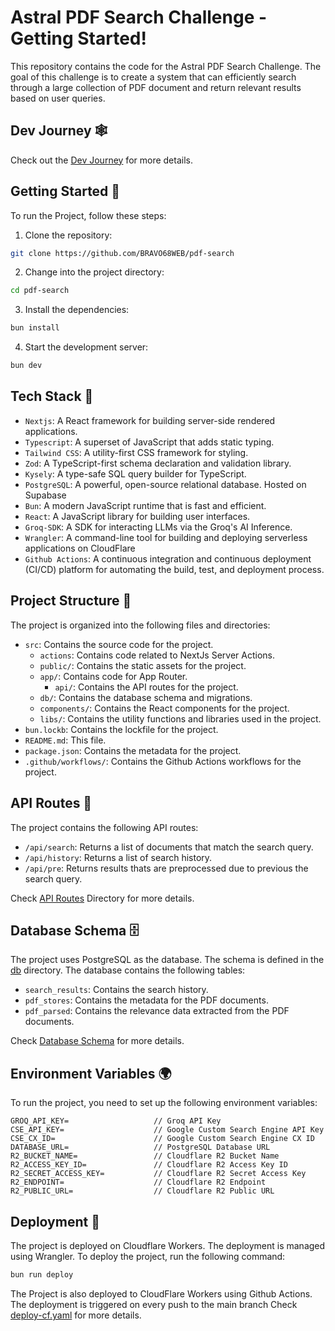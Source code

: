 # Astral PDF Search Challenge - Getting Started!

This repository contains the code for the Astral PDF Search Challenge. The goal of this challenge is to create a system that can efficiently search through a large collection of PDF document and return relevant results based on user queries.

## Dev Journey 🕸️

Check out the [Dev Journey](./dev-journey.md) for more details.

## Getting Started 🚀

To run the Project, follow these steps:

1. Clone the repository:

```bash
git clone https://github.com/BRAVO68WEB/pdf-search
```

2. Change into the project directory:

```bash
cd pdf-search
```

3. Install the dependencies:

```bash
bun install
```

4. Start the development server:

```bash
bun dev
```

## Tech Stack 🔨

- `Nextjs`: A React framework for building server-side rendered applications.
- `Typescript`: A superset of JavaScript that adds static typing.
- `Tailwind CSS`: A utility-first CSS framework for styling.
- `Zod`: A TypeScript-first schema declaration and validation library.
- `Kysely`: A type-safe SQL query builder for TypeScript.
- `PostgreSQL`: A powerful, open-source relational database. Hosted on Supabase
- `Bun`: A modern JavaScript runtime that is fast and efficient.
- `React`: A JavaScript library for building user interfaces.
- `Groq-SDK`: A SDK for interacting LLMs via the Groq's AI Inference.
- `Wrangler`: A command-line tool for building and deploying serverless applications on CloudFlare
- `Github Actions`: A continuous integration and continuous deployment (CI/CD) platform for automating the build, test, and deployment process.

## Project Structure 📁

The project is organized into the following files and directories:

- `src`: Contains the source code for the project.
  - `actions`: Contains code related to NextJs Server Actions.
  - `public/`: Contains the static assets for the project.
  - `app/`: Contains code for App Router.
    - `api/`: Contains the API routes for the project.
  - `db/`: Contains the database schema and migrations.
  - `components/`: Contains the React components for the project.
  - `libs/`: Contains the utility functions and libraries used in the project.
- `bun.lockb`: Contains the lockfile for the project.
- `README.md`: This file.
- `package.json`: Contains the metadata for the project.
- `.github/workflows/`: Contains the Github Actions workflows for the project.

## API Routes 📡

The project contains the following API routes:

- `/api/search`: Returns a list of documents that match the search query.
- `/api/history`: Returns a list of search history.
- `/api/pre`: Returns results thats are preprocessed due to previous the search query.

Check [API Routes](./app/api) Directory for more details.

## Database Schema 🗄️

The project uses PostgreSQL as the database. The schema is defined in the [db](./src/db/) directory. The database contains the following tables:

- `search_results`: Contains the search history.
- `pdf_stores`: Contains the metadata for the PDF documents.
- `pdf_parsed`: Contains the relevance data extracted from the PDF documents.

Check [Database Schema](./types/database.d.ts) for more details.

## Environment Variables 🌍

To run the project, you need to set up the following environment variables:

```
GROQ_API_KEY=                   // Groq API Key
CSE_API_KEY=                    // Google Custom Search Engine API Key
CSE_CX_ID=                      // Google Custom Search Engine CX ID
DATABASE_URL=                   // PostgreSQL Database URL
R2_BUCKET_NAME=                 // Cloudflare R2 Bucket Name
R2_ACCESS_KEY_ID=               // Cloudflare R2 Access Key ID
R2_SECRET_ACCESS_KEY=           // Cloudflare R2 Secret Access Key
R2_ENDPOINT=                    // Cloudflare R2 Endpoint
R2_PUBLIC_URL=                  // Cloudflare R2 Public URL
```

## Deployment 🚀

The project is deployed on Cloudflare Workers. The deployment is managed using Wrangler. To deploy the project, run the following command:

```bash
bun run deploy
```

The Project is also deployed to CloudFlare Workers using Github Actions. The deployment is triggered on every push to the main branch
Check [deploy-cf.yaml](.github/workflows/deploy-cf.yaml) for more details.
